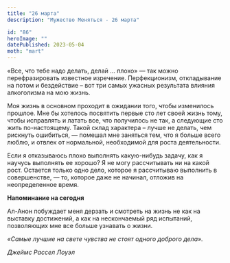 ```yaml
---
title: "26 марта"
description: "Мужество Меняться - 26 марта"

id: "86"
heroImage: ""
datePublished: 2023-05-04
moth: "mart"
---
```


«Все, что тебе надо делать, делай … плохо» — так можно перефразировать
известное изречение. Перфекционизм, откладывание на потом и бездействие – вот
три самых ужасных результата влияния алкоголизма на мою жизнь.

Моя жизнь в основном проходит в ожидании того, чтобы изменилось прошлое. Мне
бы хотелось посвятить первые сто лет своей жизнь тому, чтобы исправлять и
латать все, что получилось не так, а следующие сто жить по-настоящему. Такой
склад характера – лучше не делать, чем рискнуть ошибиться, — помешал мне
заняться тем, что я больше всего люблю, и отвлек от нормальной, необходимой
для роста деятельности.

Если я отказываюсь плохо выполнять какую-нибудь задачу, как я научусь
выполнять ее хорошо? Я не могу рассчитывать ни на какой рост. Остается только
одно дело, которое я рассчитываю выполнить в совершенстве, — то, которое даже
не начинал, отложив на неопределенное время.

**Напоминание на сегодня**

Ал-Анон побуждает меня дерзать и смотреть на жизнь не как на выставку
достижений, а как на нескончаемый ряд испытаний, позволяющих мне все больше
узнавать о жизни.

_«Самые лучшие на свете чувства не стоят одного доброго дела»._

_Джеймс Рассел Лоуэл_
